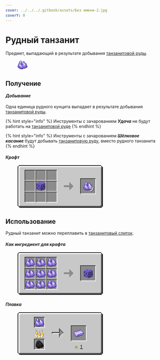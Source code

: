 ```yaml
---
cover: ../../../.gitbook/assets/Без имени-2.jpg
coverY: 0
---
```


# Рудный танзанит

Предмет, выпадающий в результате добывания [танзанитовой руды](../../rudy/tanzanitovaya-ruda.md).

<figure><img src="../../../.gitbook/assets/raw_purple_ore (1).png" alt=""><figcaption></figcaption></figure>

## Получение

#### _Добывание_

Одна единица рудного кунцита выпадает в результате добывания [танзанитовой руды](../../rudy/tanzanitovaya-ruda.md).

{% hint style="info" %}
Инструменты с зачарованием _**Удача**_ не будут работать на [танзанитовой руде](../../rudy/tanzanitovaya-ruda.md)
{% endhint %}

{% hint style="info" %}
Инструменты с зачарованием _**Шёлковое касание**_ будут добывать [танзанитовую руду](../../rudy/tanzanitovaya-ruda.md), вместо рудного танзанита
{% endhint %}

#### _Крафт_



<figure><img src="../../../.gitbook/assets/raw_purple_ore_result-multi.png" alt=""><figcaption></figcaption></figure>

## Использование

Рудный танзанит можно переплавить в [танзанитовый слиток](tanzanitovyi-slitok.md).

#### _Как ингредиент для крафта_

<figure><img src="../../../.gitbook/assets/raw_purple_ore_block_result-x1.png" alt=""><figcaption></figcaption></figure>

#### _Плавка_

<figure><img src="../../../.gitbook/assets/raw_purple_ore_ing.png" alt=""><figcaption></figcaption></figure>
